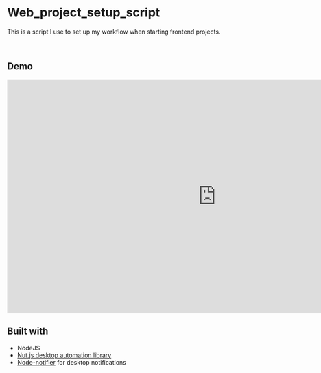 # Web_project_setup_script

 This is a script I use to set up my workflow when starting frontend projects.

<br>

 ## Demo
 <iframe width="971" height="546" src="https://www.youtube.com/embed/JebnaRZrwb8" title="YouTube video player" frameborder="0" allow="accelerometer; autoplay; clipboard-write; encrypted-media; gyroscope; picture-in-picture" allowfullscreen></iframe>

<br>

 ## Built with
 - NodeJS
- [Nut.js desktop automation library](https://github.com/nut-tree/nut.js)
- [Node-notifier](https://github.com/mikaelbr/node-notifier) for desktop notifications
